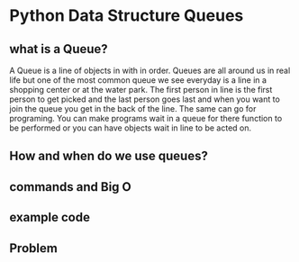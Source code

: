 # Python Data Structure Queues
## what is a Queue?
A Queue is a line of objects in with in order. Queues are all around us in real life but one of the most common queue we see everyday is a line in a shopping center or at the water park. The first person in line is the first person to get picked and the last person goes last and when you want to join the queue you get in the back of the line. The same can go for programing. You can make programs wait in a queue for there function to be performed or you can have objects wait in line to be acted on.
## How and when do we use queues?
## commands and Big O
## example code
## Problem
